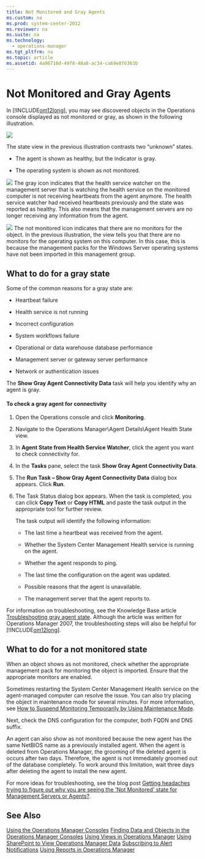 ```yaml
---
title: Not Monitored and Gray Agents
ms.custom: na
ms.prod: system-center-2012
ms.reviewer: na
ms.suite: na
ms.technology: 
  - operations-manager
ms.tgt_pltfrm: na
ms.topic: article
ms.assetid: 4a96716d-49f8-48a8-ac34-ca69e8f6363b
---
```

# Not Monitored and Gray Agents
In [!INCLUDE[om12long](../Token/om12long_md.md)], you may see discovered objects in the Operations console displayed as not monitored or gray, as shown in the following illustration.

![](../Image/OM12NotMonitored.gif)

The state view in the previous illustration contrasts two “unknown” states.

-   The agent is shown as healthy, but the indicator is gray.

-   The operating system is shown as not monitored.

![](../Image/Healthygrayicon.gif) The gray icon indicates that the health service watcher on the management server that is watching the health service on the monitored computer is not receiving heartbeats from the agent anymore. The health service watcher had received heartbeats previously and the state was reported as healthy. This also means that the management servers are no longer receiving any information from the agent.

![](../Image/Unknownicon.gif) The not monitored icon indicates that there are no monitors for the object. In the previous illustration, the view tells you that there are no monitors for the operating system on this computer. In this case, this is because the management packs for the Windows Server operating systems have not been imported in this management group.

## What to do for a gray state
Some of the common reasons for a gray state are:

-   Heartbeat failure

-   Health service is not running

-   Incorrect configuration

-   System workflows failure

-   Operational or data warehouse database performance

-   Management server or gateway server performance

-   Network or authentication issues

The **Show Gray Agent Connectivity Data** task will help you identify why an agent is gray.

#### To check a gray agent for connectivity

1.  Open the Operations console and click **Monitoring**.

2.  Navigate to the Operations Manager\\Agent Details\\Agent Health State view.

3.  In **Agent State from Health Service Watcher**, click the agent you want to check connectivity for.

4.  In the **Tasks** pane, select the task **Show Gray Agent Connectivity Data**.

5.  The **Run Task – Show Gray Agent Connectivity Data** dialog box appears. Click **Run**.

6.  The Task Status dialog box appears. When the task is completed, you can click **Copy Text** or **Copy HTML** and paste the task output in the appropriate tool for further review.

    The task output will identify the following information:

    -   The last time a heartbeat was received from the agent.

    -   Whether the System Center Management Health service is running on the agent.

    -   Whether the agent responds to ping.

    -   The last time the configuration on the agent was updated.

    -   Possible reasons that the agent is unavailable.

    -   The management server that the agent reports to.

For information on troubleshooting, see the Knowledge Base article [Troubleshooting gray agent state](http://go.microsoft.com/fwlink/p/?LinkID=200488). Although the article was written for Operations Manager 2007, the troubleshooting steps will also be helpful for [!INCLUDE[om12long](../Token/om12long_md.md)].

## What to do for a not monitored state
When an object shows as not monitored, check whether the appropriate management pack for monitoring the object is imported. Ensure that the appropriate monitors are enabled.

Sometimes restarting the System Center Management Health service on the agent\-managed computer can resolve the issue. You can also try placing the object in maintenance mode for several minutes. For more information, see [How to Suspend Monitoring Temporarily by Using Maintenance Mode](../Topic/How-to-Suspend-Monitoring-Temporarily-by-Using-Maintenance-Mode.md).

Next, check the DNS configuration for the computer, both FQDN and DNS suffix.

An agent can also show as not monitored because the new agent has the same NetBIOS name as a previously installed agent. When the agent is deleted from Operations Manager, the grooming of the deleted agent is occurs after two days. Therefore, the agent is not immediately groomed out of the database completely. To work around this limitation, wait three days after deleting the agent to install the new agent.

For more ideas for troubleshooting, see the blog post [Getting headaches trying to figure out why you are seeing the 'Not Monitored' state for Management Servers or Agents?](http://go.microsoft.com/fwlink/p/?LinkId=229513).

## See Also
[Using the Operations Manager Consoles](../Topic/Using-the-Operations-Manager-Consoles.md)
[Finding Data and Objects in the Operations Manager Consoles](../Topic/Finding-Data-and-Objects-in-the-Operations-Manager-Consoles.md)
[Using Views in Operations Manager](../Topic/Using-Views-in-Operations-Manager.md)
[Using SharePoint to View Operations Manager Data](../Topic/Using-SharePoint-to-View-Operations-Manager-Data.md)
[Subscribing to Alert Notifications](../Topic/Subscribing-to-Alert-Notifications.md)
[Using Reports in Operations Manager](../Topic/Using-Reports-in-Operations-Manager.md)

